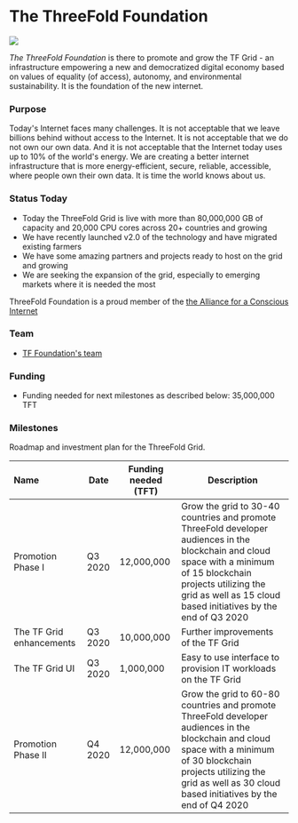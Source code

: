 # The ThreeFold Foundation

![](https://www.consciousinternet.org/threefold/info/projects/threefold_foundation/threefold_foundation.png)

*The ThreeFold Foundation* is there to promote and grow the TF Grid - an infrastructure empowering a new and democratized digital economy based on values of equality (of access), autonomy, and environmental sustainability. It is the foundation of the new internet.

### Purpose

Today's Internet faces many challenges. It is not acceptable that we leave billions behind without access to the Internet. It is not acceptable that we do not own our own data. And it is not acceptable that the Internet today uses up to 10% of the world's energy. We are creating a better internet infrastructure that is more energy-efficient, secure, reliable, accessible, where people own their own data. It is time the world knows about us.

### Status Today

- Today the ThreeFold Grid is live with more than 80,000,000 GB of capacity and 20,000 CPU cores across 20+ countries and growing
- We have recently launched v2.0 of the technology and have migrated existing farmers
- We have some amazing partners and projects ready to host on the grid and growing
- We are seeking the expansion of the grid, especially to emerging markets where it is needed the most

ThreeFold Foundation is a proud member of the [the Alliance for a Conscious Internet](https://www.consciousinternet.org/#/projects/ThreeFold%20Foundation)

### Team

- [TF Foundation's team](http://threefold.io/public/#/team)

### Funding

- Funding needed for next milestones as described below: 35,000,000 TFT

### Milestones

Roadmap and investment plan for the ThreeFold Grid.

| Name         | Date   | Funding needed (TFT) | Description
|:-------------|--------|-------------|-----------------|
| Promotion Phase I | Q3 2020 | 12,000,000 | Grow the grid to 30-40 countries and promote ThreeFold developer audiences in the blockchain and cloud space with a minimum of 15 blockchain projects utilizing the grid as well as 15 cloud based initiatives by the end of Q3 2020 |
| The TF Grid enhancements | Q3 2020 | 10,000,000 | Further improvements of the TF Grid |
| The TF Grid UI | Q3 2020 | 1,000,000 | Easy to use interface to provision IT workloads on the TF Grid |
| Promotion Phase II | Q4 2020 | 12,000,000 | Grow the grid to 60-80 countries and promote ThreeFold developer audiences in the blockchain and cloud space with a minimum of 30 blockchain projects utilizing the grid as well as 30 cloud based initiatives by the end of Q4 2020 |